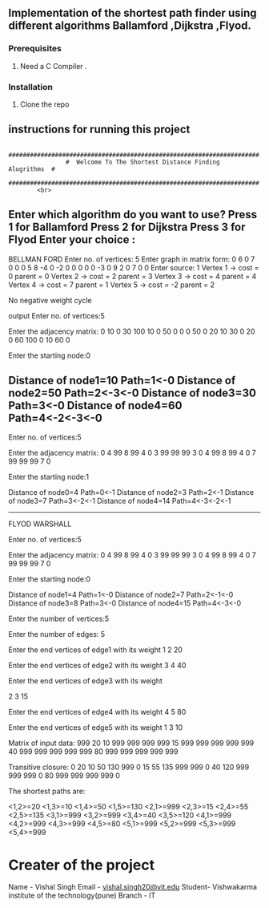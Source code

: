 <!-- GETTING STARTED -->
## Implementation of the shortest path finder using different algorithms Ballamford ,Dijkstra ,Flyod.
### Prerequisites
1. Need a C Compiler .
### Installation
1. Clone the repo
## instructions for running this project
            ######################################################################
                    #  Welcome To The Shortest Distance Finding  Alogrithms  #
            ######################################################################
            <br>
            
Enter which algorithm do you want to use?
Press 1 for  Ballamford
Press 2 for Dijkstra
Press 3 for  Flyod
Enter your choice :
<br>
---
BELLMAN FORD
Enter no. of vertices: 5
Enter graph in matrix form:
0 6 0 7 0
0 0 5 8 -4
0 -2 0 0 0 
0 0 -3 0 9
2 0 7 0 0
Enter source: 1
Vertex 1 -> cost = 0 parent = 0
Vertex 2 -> cost = 2 parent = 3
Vertex 3 -> cost = 4 parent = 4
Vertex 4 -> cost = 7 parent = 1
Vertex 5 -> cost = -2 parent = 2

No negative weight cycle



output
Enter no. of vertices:5

Enter the adjacency matrix:
0 10 0 30 100
10 0 50 0 0 
0 50 0 20 10
30 0 20 0 60
100 0 10 60 0

Enter the starting node:0

Distance of node1=10
Path=1<-0
Distance of node2=50
Path=2<-3<-0
Distance of node3=30
Path=3<-0
Distance of node4=60
Path=4<-2<-3<-0
---
Enter no. of vertices:5

Enter the adjacency matrix:
0 4 99 8 99
4 0 3 99 99
99 3 0 4 99
8 99 4 0 7
99 99 99 7 0

Enter the starting node:1

Distance of node0=4
Path=0<-1
Distance of node2=3
Path=2<-1
Distance of node3=7
Path=3<-2<-1
Distance of node4=14
Path=4<-3<-2<-1




---
FLYOD WARSHALL 

Enter no. of vertices:5

Enter the adjacency matrix:
0 4 99 8 99
4 0 3 99 99
99 3 0 4 99
8 99 4 0 7
99 99 99 7 0

Enter the starting node:0

Distance of node1=4
Path=1<-0
Distance of node2=7
Path=2<-1<-0
Distance of node3=8
Path=3<-0
Distance of node4=15
Path=4<-3<-0



Enter the number of vertices:5

 Enter the number of edges:
5

 Enter the end vertices of edge1 with its weight
1
2
20

 Enter the end vertices of edge2 with its weight
3
4
40

 Enter the end vertices of edge3 with its weight

2 
3
15

 Enter the end vertices of edge4 with its weight
4
5
80

 Enter the end vertices of edge5 with its weight
1 
3
 10

 Matrix of input data:
999     20      10      999     999
999     999     15      999     999
999     999     999     40      999
999     999     999     999     80
999     999     999     999     999

 Transitive closure:
0       20      10      50      130
999     0       15      55      135
999     999     0       40      120
999     999     999     0       80
999     999     999     999     0

 The shortest paths are:

 <1,2>=20
 <1,3>=10
 <1,4>=50
 <1,5>=130
 <2,1>=999
 <2,3>=15
 <2,4>=55
 <2,5>=135
 <3,1>=999
 <3,2>=999
 <3,4>=40
 <3,5>=120
 <4,1>=999
 <4,2>=999
 <4,3>=999
 <4,5>=80
 <5,1>=999
 <5,2>=999
 <5,3>=999
 <5,4>=999
 

# Creater of the project
Name - Vishal Singh
Email - vishal.singh20@vit.edu
Student- Vishwakarma institute of the technology(pune)
Branch - IT
